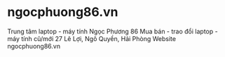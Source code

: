 ngocphuong86.vn
==============
Trung tâm laptop - máy tính Ngọc Phương 86
Mua bán - trao đổi laptop - máy tính cũ/mới
27 Lê Lợi, Ngô Quyền, Hải Phòng
Website ngocphuong86.vn
